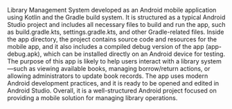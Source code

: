 Library Management System developed as an Android mobile application using Kotlin and the Gradle build system. It is structured as a typical Android Studio project and includes all necessary files to build and run the app, such as build.gradle.kts, settings.gradle.kts, and other Gradle-related files. Inside the app directory, the project contains source code and resources for the mobile app, and it also includes a compiled debug version of the app (app-debug.apk), which can be installed directly on an Android device for testing. The purpose of this app is likely to help users interact with a library system—such as viewing available books, managing borrow/return actions, or allowing administrators to update book records. The app uses modern Android development practices, and it is ready to be opened and edited in Android Studio. Overall, it is a well-structured Android project focused on providing a mobile solution for managing library operations.
